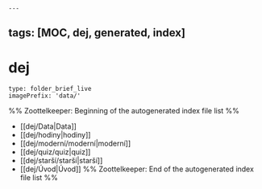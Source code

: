 	---
tags: [MOC, dej, generated, index]
---
# dej
```ccard
type: folder_brief_live
imagePrefix: 'data/'
```
%% Zoottelkeeper: Beginning of the autogenerated index file list  %%
-  [[dej/Data|Data]]
-  [[dej/hodiny|hodiny]]
-  [[dej/moderní/moderní|moderní]]
-  [[dej/quiz/quiz|quiz]]
-  [[dej/starší/starší|starší]]
-  [[dej/Úvod|Úvod]]
%% Zoottelkeeper: End of the autogenerated index file list  %%
